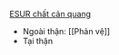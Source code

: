 [ESUR chất cản quang](https://www.slideshare.net/slideshow/contrastmedia-v/131204678)
- Ngoài thận: [[Phản vệ]]
- Tại thận